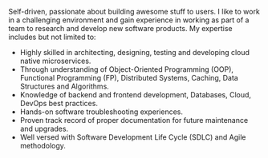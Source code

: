 Self-driven, passionate about building awesome stuff to users. I like to work in a challenging environment and gain experience in working as part of a team to research and develop new software products. My expertise includes but not limited to:

* Highly skilled in architecting, designing, testing and developing cloud native microservices.
* Through understanding of Object-Oriented Programming (OOP), Functional Programming (FP), Distributed Systems, Caching, Data Structures and Algorithms.
* Knowledge of backend and frontend development, Databases, Cloud, DevOps best practices.
* Hands-on software troubleshooting experiences.
* Proven track record of proper documentation for future maintenance and upgrades.
* Well versed with Software Development Life Cycle (SDLC) and Agile methodology.